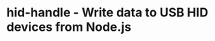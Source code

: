 <!--
 * @Author: yaohengfeng 1921934563@qq.com
 * @Date: 2023-01-13 11:09:26
 * @LastEditors: 姚恒锋 1921934563@qq.com
 * @LastEditTime: 2023-06-07 11:20:40
 * @FilePath: \hid-handle\README.md
 * @Description: 这是默认设置,请设置`customMade`, 打开koroFileHeader查看配置 进行设置: https://github.com/OBKoro1/koro1FileHeader/wiki/%E9%85%8D%E7%BD%AE
-->
# hid-handle - Write data to USB HID devices from Node.js
